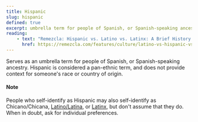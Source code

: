 ```yaml
---
title: Hispanic
slug: hispanic
defined: true
excerpt: umbrella term for people of Spanish, or Spanish-speaking ancestry; considered a pan-ethnic term
reading:
    - text: "Remezcla: Hispanic vs. Latino vs. Latinx: A Brief History of How These Words Originated"
      href: https://remezcla.com/features/culture/latino-vs-hispanic-vs-latinx-how-these-words-originated/
---
```


Serves as an umbrella term for people of Spanish, or Spanish-speaking ancestry. Hispanic is considered a pan-ethnic term, and does not provide context for someone's race or country of origin.

#### Note

People who self-identify as Hispanic may also self-identify as Chicano/Chicana, [Latino/Latina](/definitions/latino), or [Latinx](/definitions/latinx), but don't assume that they do. When in doubt, ask for individual preferences.
